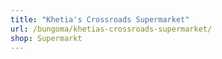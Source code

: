 ```yaml
---
title: "Khetia's Crossroads Supermarket"
url: /bungoma/khetias-crossroads-supermarket/
shop: Supermarkt
---
```

